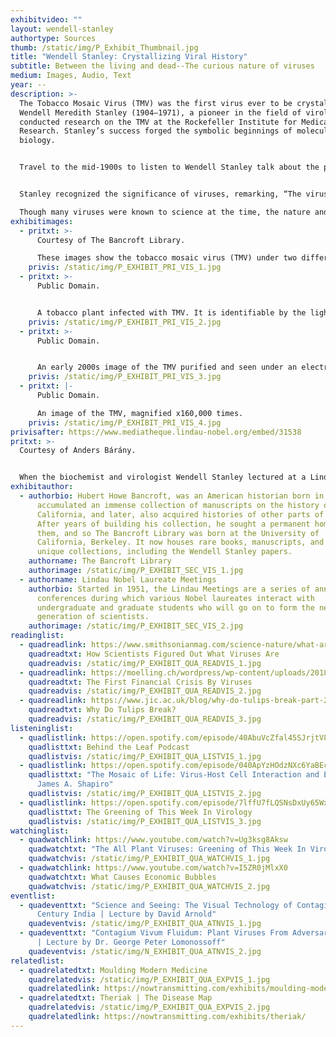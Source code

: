 ```yaml
---
exhibitvideo: ""
layout: wendell-stanley
authortype: Sources
thumb: /static/img/P_Exhibit_Thumbnail.jpg
title: "Wendell Stanley: Crystallizing Viral History"
subtitle: Between the living and dead--The curious nature of viruses
medium: Images, Audio, Text
year: --
description: >-
  The Tobacco Mosaic Virus (TMV) was the first virus ever to be crystallized.
  Wendell Meredith Stanley (1904–1971), a pioneer in the field of virology
  conducted research on the TMV at the Rockefeller Institute for Medical
  Research. Stanley’s success forged the symbolic beginnings of molecular
  biology.


  Travel to the mid-1900s to listen to Wendell Stanley talk about the philosophy and chemistry of viruses, and have a peek at the virus that changed history. 


  Stanley recognized the significance of viruses, remarking, “The viruses hold the key to the modification—for better or worse—of all life. They hold the key to the secret of life, to the solution of the cancer problem to biological evolution, to the understanding and control of heredity, perhaps to the nature of all future life on earth” (The New York Times, June 16, 1971).

  Though many viruses were known to science at the time, the nature and chemistry of viruses was still a mystery. Stanley’s discovery created ripples through the scientific community further bolstering research on viral genetics and led to a shared Nobel Prize in Chemistry in 1946.
exhibitimages:
  - pritxt: >-
      Courtesy of The Bancroft Library.

      These images show the tobacco mosaic virus (TMV) under two different magnifications. Even under an electron microscope, with the virus magnified 20,000 times, the structure of these microorganisms is indiscernible. Taken in 1948, this photo came 13 years after Wendell Stanley’s crystallization of the virus. To find the molecular components of a virus, without even these highly magnified images, was a true feat in the history of science. Stanley’s discovery that the virus consisted of proteins and RNA (ribonucleic acid) paved the way for the future of virology.
    privis: /static/img/P_EXHIBIT_PRI_VIS_1.jpg
  - pritxt: >-
      Public Domain.


      A tobacco plant infected with TMV. It is identifiable by the lighter green colour spreading into the leaves.
    privis: /static/img/P_EXHIBIT_PRI_VIS_2.jpg
  - pritxt: >-
      Public Domain.


      An early 2000s image of the TMV purified and seen under an electron microscope.
    privis: /static/img/P_EXHIBIT_PRI_VIS_3.jpg
  - pritxt: |-
      Public Domain.

      An image of the TMV, magnified x160,000 times.
    privis: /static/img/P_EXHIBIT_PRI_VIS_4.jpg
privisafter: https://www.mediatheque.lindau-nobel.org/embed/31538
pritxt: >-
  Courtesy of Anders Bárány.


  When the biochemist and virologist Wendell Stanley lectured at a Lindau meeting for the first time, he started by expressing his concern about speaking before such a mixed audience, ranging from young students to experts of Nobel calibre. Listening to his talk today, one can only admire the way that Stanley (almost like the explorer looking for Dr. Livingstone) finds his way through a subject area so difficult as viruses. He gives the historical background from the discovery of viruses up to the 1930’s, when he managed to crystallize the first virus to be discovered, the tobacco mosaic virus TMV. From Stanley’s work it is known that viruses contain both protein and nucleic acid, but since viruses cannot multiply outside of living cells, there is still today a question if they should be looked upon as being alive or not. Stanley refers to Aristotle’s hypothesis that a clear boundary between living matter and dead matter maybe even is non-existent, but for the TMV he declares that his research shows that the whole virus activity is a pure molecular property. It may be of some interest, in this connection, to know that Alfred Nobel wrote in the margin of one of his books “Are atoms in living matter alive and atoms in inert matter dead?”. Life and death also enters Stanley’s lecture in another way. This is through the story of the poliomyelitis virus and the attempts to find a safe vaccine. There had been some horrible outbursts of polio in the US and the western world in the 1940’s and early 1950’s. This led some researchers, among them Jonas Salk, to bypass the normal scientific procedure of publishing even small step advances, for other scientists to look critically into. As Stanley puts it, during the race for a polio vaccine, the results of the research were only judged by committees behind closed doors. As a consequence, there were some serious mistakes made and for some time a vaccine was used, in particular on children, which actually resulted in paralysis. When the mistakes had been corrected, there was still, of course, a strong competition between different research and production groups. Stanley was active in one of these, on the west coast, while Salk was on the east coast. One can guess that it must have hurt Stanley, that Salk’s vaccine actually just had won the competition and started it’s worldwide success in 1955, just as Stanley gave his talk at the Lindau meeting!
exhibitauthor:
  - authorbio: Hubert Howe Bancroft, was an American historian born in 1832,
      accumulated an immense collection of manuscripts on the history of
      California, and later, also acquired histories of other parts of the US.
      After years of building his collection, he sought a permanent home for
      them, and so The Bancroft Library was born at the University of
      California, Berkeley. It now houses rare books, manuscripts, and other
      unique collections, including the Wendell Stanley papers.
    authorname: The Bancroft Library
    authorimage: /static/img/P_EXHIBIT_SEC_VIS_1.jpg
  - authorname: Lindau Nobel Laureate Meetings
    authorbio: Started in 1951, the Lindau Meetings are a series of annual
      conferences during which various Nobel laureates interact with
      undergraduate and graduate students who will go on to form the next
      generation of scientists.
    authorimage: /static/img/P_EXHIBIT_SEC_VIS_2.jpg
readinglist:
  - quadreadlink: https://www.smithsonianmag.com/science-nature/what-are-viruses-history-tobacco-mosaic-disease-180974480/
    quadreadtxt: How Scientists Figured Out What Viruses Are
    quadreadvis: /static/img/P_EXHIBIT_QUA_READVIS_1.jpg
  - quadreadlink: https://moelling.ch/wordpress/wp-content/uploads/2018/01/Rev_Roum-_Tulipomania-3.pdf
    quadreadtxt: The First Financial Crisis By Viruses
    quadreadvis: /static/img/P_EXHIBIT_QUA_READVIS_2.jpg
  - quadreadlink: https://www.jic.ac.uk/blog/why-do-tulips-break-part-2/
    quadreadtxt: Why Do Tulips Break?
    quadreadvis: /static/img/P_EXHIBIT_QUA_READVIS_3.jpg
listeninglist:
  - quadlistlink: https://open.spotify.com/episode/40AbuVcZfal45SJrjtV8HL
    quadlisttxt: Behind the Leaf Podcast
    quadlistvis: /static/img/P_EXHIBIT_QUA_LISTVIS_1.jpg
  - quadlistlink: https://open.spotify.com/episode/040ApYzHOdzNXc6YaBEcv9
    quadlisttxt: "The Mosaic of Life: Virus-Host Cell Interaction and Evolution with
      James A. Shapiro"
    quadlistvis: /static/img/P_EXHIBIT_QUA_LISTVIS_2.jpg
  - quadlistlink: https://open.spotify.com/episode/7lffU7fLQSNsDxUy65WxDi
    quadlisttxt: The Greening of This Week In Virology
    quadlistvis: /static/img/P_EXHIBIT_QUA_LISTVIS_3.jpg
watchinglist:
  - quadwatchlink: https://www.youtube.com/watch?v=Ug3ksg8Aksw
    quadwatchtxt: "The All Plant Viruses: Greening of This Week In Virology"
    quadwatchvis: /static/img/P_EXHIBIT_QUA_WATCHVIS_1.jpg
  - quadwatchlink: https://www.youtube.com/watch?v=I5ZR0jMlxX0
    quadwatchtxt: What Causes Economic Bubbles
    quadwatchvis: /static/img/P_EXHIBIT_QUA_WATCHVIS_2.jpg
eventlist:
  - quadeventtxt: "Science and Seeing: The Visual Technology of Contagion in 19th
      Century India | Lecture by David Arnold"
    quadeventvis: /static/img/P_EXHIBIT_QUA_ATNVIS_1.jpg
  - quadeventtxt: "Contagium Vivum Fluidum: Plant Viruses From Adversaries To Allies
      | Lecture by Dr. George Peter Lomonossoff"
    quadeventvis: /static/img/N_EXHIBIT_QUA_ATNVIS_2.jpg
relatedlist:
  - quadrelatedtxt: Moulding Modern Medicine
    quadrelatedvis: /static/img/P_EXHIBIT_QUA_EXPVIS_1.jpg
    quadrelatedlink: https://nowtransmitting.com/exhibits/moulding-modern-medicine/
  - quadrelatedtxt: Theriak | The Disease Map
    quadrelatedvis: /static/img/P_EXHIBIT_QUA_EXPVIS_2.jpg
    quadrelatedlink: https://nowtransmitting.com/exhibits/theriak/
---
```

